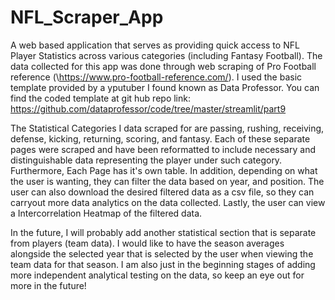 # NFL_Scraper_App
 A web based application that serves as providing quick access to NFL Player Statistics across various categories (including Fantasy Football). The data collected for this app was done through web scraping of Pro Football reference (\https://www.pro-football-reference.com/). I used the basic template provided by a yputuber I found known as Data Professor. You can find the coded template at git hub repo link: https://github.com/dataprofessor/code/tree/master/streamlit/part9

The Statistical Categories I data scraped for are passing, rushing, receiving, defense, kicking, returning, scoring, and fantasy.
Each of these separate pages were scraped and have been reformatted to include necessary and distinguishable data representing the player under such category. Furthermore, Each Page has it's own table. In addition, depending on what the user is wanting, they can filter the data based on year, and position. The user can also download the desired filtered data as a csv file, so they can carryout more data analytics on the data collected. Lastly, the user can view a Intercorrelation Heatmap of the filtered data. 

In the future, I will probably add another statistical section that is separate from players (team data). I would like to have the season averages alongside the selected year that is selected by the user when viewing the team data for that season. 
I am also just in the beginning stages of adding more independent analytical testing on the data, so keep an eye out for more in the future!
